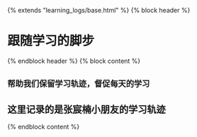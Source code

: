 
{% extends "learning_logs/base.html" %}
{% block header %}
<div class='jumbotron'>
	<h1>跟随学习的脚步</h1>
</div>
{% endblock header %}
{% block content %}
<h2>
	
	帮助我们保留学习轨迹，督促每天的学习
</h2>
<h2>
	这里记录的是张宸楠小朋友的学习轨迹
</h2>
{% endblock content %}
